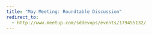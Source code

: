 ```yaml
---
title: "May Meeting: Roundtable Discussion"
redirect_to:
  - http://www.meetup.com/sddevops/events/179455132/
---
```

